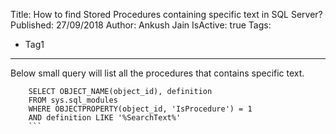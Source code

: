 Title: How to find Stored Procedures containing specific text in SQL Server?
Published: 27/09/2018
Author: Ankush Jain
IsActive: true
Tags:
  - Tag1
---
Below small query will list all the procedures that contains specific text.

```
    SELECT OBJECT_NAME(object_id), definition
    FROM sys.sql_modules 
    WHERE OBJECTPROPERTY(object_id, 'IsProcedure') = 1
    AND definition LIKE '%SearchText%'
    ```

                